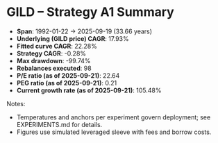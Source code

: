 # GILD – Strategy A1 Summary

- **Span**: 1992-01-22 → 2025-09-19 (33.66 years)
- **Underlying (GILD price) CAGR**: 17.93%
- **Fitted curve CAGR**: 22.28%
- **Strategy CAGR**: -0.28%
- **Max drawdown**: -99.74%
- **Rebalances executed**: 98
- **P/E ratio (as of 2025-09-21)**: 22.64
- **PEG ratio (as of 2025-09-21)**: 0.21
- **Current growth rate (as of 2025-09-21)**: 105.48%

Notes:

- Temperatures and anchors per experiment govern deployment; see EXPERIMENTS.md for details.
- Figures use simulated leveraged sleeve with fees and borrow costs.

